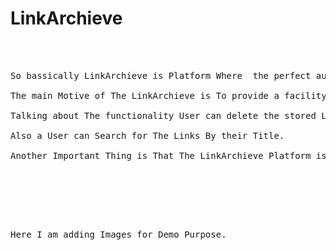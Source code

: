 # LinkArchieve
<br/>
<br/> 
<pre>So bassically LinkArchieve is Platform Where  the perfect authentication and authorization would be completed .(Authentication  , Authorization , Verification Through OTP , mailSender  , Reset Password  , Reset Password Through Token .<br/>
The main Motive of The LinkArchieve is To provide a facility to user That user can store and manage their important stuff related to the (Link storing the Links With Their Description, Title , Tags , Link, type of The Link like is Weather a Video or a URL ).<br/>
Talking about The functionality User can delete the stored Link  ,  can mark The Link as Star  ,  can mark The Link as a Viewed .<br/>
Also a User can Search for The Links By their Title.<br/>
Another Important Thing is That The LinkArchieve Platform is Fully a mobile Responsive.<br/>

<pre/>
<br/>
<br/>
Here I am adding Images for Demo Purpose. 
